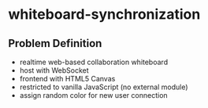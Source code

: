 # whiteboard-synchronization
## Problem Definition
- realtime web-based collaboration whiteboard
- host with WebSocket
- frontend with HTML5 Canvas
- restricted to vanilla JavaScript (no external module)
- assign random color for new user connection

